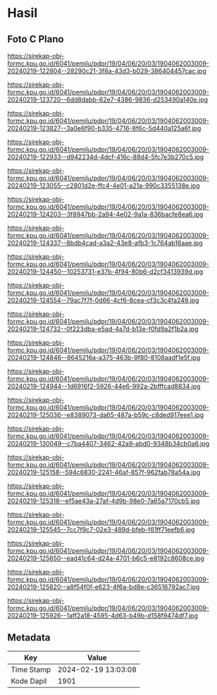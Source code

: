# Hasil

## Foto C Plano

https://sirekap-obj-formc.kpu.go.id/6041/pemilu/pdpr/19/04/06/20/03/1904062003009-20240219-122804--28290c21-3f8a-43d3-b029-386404457cac.jpg

https://sirekap-obj-formc.kpu.go.id/6041/pemilu/pdpr/19/04/06/20/03/1904062003009-20240219-123720--6dd8dabb-62e7-4386-9836-d253490a140e.jpg

https://sirekap-obj-formc.kpu.go.id/6041/pemilu/pdpr/19/04/06/20/03/1904062003009-20240219-123827--3a0e6f90-b335-4716-8f6c-5d440a125a6f.jpg

https://sirekap-obj-formc.kpu.go.id/6041/pemilu/pdpr/19/04/06/20/03/1904062003009-20240219-122933--d942234d-4dcf-416c-88d4-5fc7e3b270c5.jpg

https://sirekap-obj-formc.kpu.go.id/6041/pemilu/pdpr/19/04/06/20/03/1904062003009-20240219-123055--c2801d2e-ffc4-4e01-a21a-990c3355138e.jpg

https://sirekap-obj-formc.kpu.go.id/6041/pemilu/pdpr/19/04/06/20/03/1904062003009-20240219-124203--3f8947bb-2a94-4e02-9a1a-836bacfe8ea6.jpg

https://sirekap-obj-formc.kpu.go.id/6041/pemilu/pdpr/19/04/06/20/03/1904062003009-20240219-124337--8bdb4cad-a3a2-43e8-afb3-1c764ab16aae.jpg

https://sirekap-obj-formc.kpu.go.id/6041/pemilu/pdpr/19/04/06/20/03/1904062003009-20240219-124450--10253731-e37b-4f94-80b6-d2cf3413939d.jpg

https://sirekap-obj-formc.kpu.go.id/6041/pemilu/pdpr/19/04/06/20/03/1904062003009-20240219-124554--79ac7f7f-0d66-4cf6-8cea-cf3c3c4fa249.jpg

https://sirekap-obj-formc.kpu.go.id/6041/pemilu/pdpr/19/04/06/20/03/1904062003009-20240219-124732--0f223dba-e5ad-4a7d-b13e-f0fd9a2f1b2a.jpg

https://sirekap-obj-formc.kpu.go.id/6041/pemilu/pdpr/19/04/06/20/03/1904062003009-20240219-124846--8645216a-a375-463b-9f80-8108aadf1e5f.jpg

https://sirekap-obj-formc.kpu.go.id/6041/pemilu/pdpr/19/04/06/20/03/1904062003009-20240219-124944--1d6916f2-5926-44e6-992a-2bfffcad8834.jpg

https://sirekap-obj-formc.kpu.go.id/6041/pemilu/pdpr/19/04/06/20/03/1904062003009-20240219-125036--e8389073-da65-487a-b59c-c8ded917eee1.jpg

https://sirekap-obj-formc.kpu.go.id/6041/pemilu/pdpr/19/04/06/20/03/1904062003009-20240219-130049--c7ba4407-3462-42a9-abd0-9348b34cb0a6.jpg

https://sirekap-obj-formc.kpu.go.id/6041/pemilu/pdpr/19/04/06/20/03/1904062003009-20240219-125158--594c6830-2241-46af-857f-962fab78a54a.jpg

https://sirekap-obj-formc.kpu.go.id/6041/pemilu/pdpr/19/04/06/20/03/1904062003009-20240219-125318--ef5ae43a-27af-4d9b-98e0-7a65a7170cb5.jpg

https://sirekap-obj-formc.kpu.go.id/6041/pemilu/pdpr/19/04/06/20/03/1904062003009-20240219-125545--7cc7f9c7-02e3-489d-bfeb-f61ff71eefb6.jpg

https://sirekap-obj-formc.kpu.go.id/6041/pemilu/pdpr/19/04/06/20/03/1904062003009-20240219-125650--ead41c64-d24a-4701-b6c5-e8192c8608ce.jpg

https://sirekap-obj-formc.kpu.go.id/6041/pemilu/pdpr/19/04/06/20/03/1904062003009-20240219-125820--a8f54f0f-e623-4f6a-bd8e-c36516792ac7.jpg

https://sirekap-obj-formc.kpu.go.id/6041/pemilu/pdpr/19/04/06/20/03/1904062003009-20240219-125926--1aff2a18-4595-4d63-b49b-d158f9474df7.jpg


## Metadata

| Key        | Value               |
| ---------- | ------------------- |
| Time Stamp | 2024-02-19 13:03:08 |
| Kode Dapil | 1901                |



